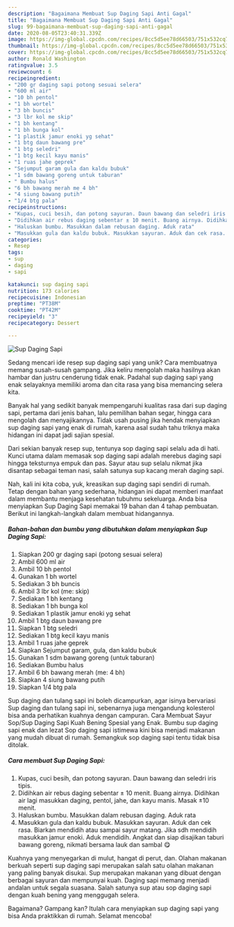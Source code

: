```yaml
---
description: "Bagaimana Membuat Sup Daging Sapi Anti Gagal"
title: "Bagaimana Membuat Sup Daging Sapi Anti Gagal"
slug: 99-bagaimana-membuat-sup-daging-sapi-anti-gagal
date: 2020-08-05T23:40:31.339Z
image: https://img-global.cpcdn.com/recipes/8cc5d5ee78d66503/751x532cq70/sup-daging-sapi-foto-resep-utama.jpg
thumbnail: https://img-global.cpcdn.com/recipes/8cc5d5ee78d66503/751x532cq70/sup-daging-sapi-foto-resep-utama.jpg
cover: https://img-global.cpcdn.com/recipes/8cc5d5ee78d66503/751x532cq70/sup-daging-sapi-foto-resep-utama.jpg
author: Ronald Washington
ratingvalue: 3.5
reviewcount: 6
recipeingredient:
- "200 gr daging sapi potong sesuai selera"
- "600 ml air"
- "10 bh pentol"
- "1 bh wortel"
- "3 bh buncis"
- "3 lbr kol me skip"
- "1 bh kentang"
- "1 bh bunga kol"
- "1 plastik jamur enoki yg sehat"
- "1 btg daun bawang pre"
- "1 btg seledri"
- "1 btg kecil kayu manis"
- "1 ruas jahe geprek"
- "Sejumput garam gula dan kaldu bubuk"
- "1 sdm bawang goreng untuk taburan"
- " Bumbu halus"
- "6 bh bawang merah me 4 bh"
- "4 siung bawang putih"
- "1/4 btg pala"
recipeinstructions:
- "Kupas, cuci besih, dan potong sayuran. Daun bawang dan seledri iris tipis."
- "Didihkan air rebus daging sebentar ± 10 menit. Buang airnya. Didihkan air lagi masukkan daging, pentol, jahe, dan kayu manis. Masak ±10 menit."
- "Haluskan bumbu. Masukkan dalam rebusan daging. Aduk rata"
- "Masukkan gula dan kaldu bubuk. Masukkan sayuran. Aduk dan cek rasa. Biarkan mendidih atau sampai sayur matang. Jika sdh mendidih masukkan jamur enoki. Aduk mendidih. Angkat dan siap disajikan taburi bawang goreng, nikmati bersama lauk dan sambal 😋"
categories:
- Resep
tags:
- sup
- daging
- sapi

katakunci: sup daging sapi 
nutrition: 173 calories
recipecuisine: Indonesian
preptime: "PT38M"
cooktime: "PT42M"
recipeyield: "3"
recipecategory: Dessert

---
```



![Sup Daging Sapi](https://img-global.cpcdn.com/recipes/8cc5d5ee78d66503/751x532cq70/sup-daging-sapi-foto-resep-utama.jpg)

Sedang mencari ide resep sup daging sapi yang unik? Cara membuatnya memang susah-susah gampang. Jika keliru mengolah maka hasilnya akan hambar dan justru cenderung tidak enak. Padahal sup daging sapi yang enak selayaknya memiliki aroma dan cita rasa yang bisa memancing selera kita.

Banyak hal yang sedikit banyak mempengaruhi kualitas rasa dari sup daging sapi, pertama dari jenis bahan, lalu pemilihan bahan segar, hingga cara mengolah dan menyajikannya. Tidak usah pusing jika hendak menyiapkan sup daging sapi yang enak di rumah, karena asal sudah tahu triknya maka hidangan ini dapat jadi sajian spesial.

Dari sekian banyak resep sup, tentunya sop daging sapi selalu ada di hati. Kunci utama dalam memasak sop daging sapi adalah merebus daging sapi hingga teksturnya empuk dan pas. Sayur atau sup selalu nikmat jika disantap sebagai teman nasi, salah satunya sup kacang merah daging sapi.


Nah, kali ini kita coba, yuk, kreasikan sup daging sapi sendiri di rumah. Tetap dengan bahan yang sederhana, hidangan ini dapat memberi manfaat dalam membantu menjaga kesehatan tubuhmu sekeluarga. Anda bisa menyiapkan Sup Daging Sapi memakai 19 bahan dan 4 tahap pembuatan. Berikut ini langkah-langkah dalam membuat hidangannya.

<!--inarticleads1-->

##### Bahan-bahan dan bumbu yang dibutuhkan dalam menyiapkan Sup Daging Sapi:

1. Siapkan 200 gr daging sapi (potong sesuai selera)
1. Ambil 600 ml air
1. Ambil 10 bh pentol
1. Gunakan 1 bh wortel
1. Sediakan 3 bh buncis
1. Ambil 3 lbr kol (me: skip)
1. Sediakan 1 bh kentang
1. Sediakan 1 bh bunga kol
1. Sediakan 1 plastik jamur enoki yg sehat
1. Ambil 1 btg daun bawang pre
1. Siapkan 1 btg seledri
1. Sediakan 1 btg kecil kayu manis
1. Ambil 1 ruas jahe geprek
1. Siapkan Sejumput garam, gula, dan kaldu bubuk
1. Gunakan 1 sdm bawang goreng (untuk taburan)
1. Sediakan  Bumbu halus
1. Ambil 6 bh bawang merah (me: 4 bh)
1. Siapkan 4 siung bawang putih
1. Siapkan 1/4 btg pala


Sup daging dan tulang sapi ini boleh dicampurkan, agar isinya bervariasi Sup daging dan tulang sapi ini, sebenarnya juga mengandung kolesterol bisa anda perhatikan kuahnya dengan campuran. Cara Membuat Sayur Sop/Sup Daging Sapi Kuah Bening Spesial yang Enak. Bumbu sup daging sapi enak dan lezat  Sop daging sapi istimewa kini bisa menjadi makanan yang mudah dibuat di rumah. Semangkuk sop daging sapi tentu tidak bisa ditolak. 

<!--inarticleads2-->

##### Cara membuat Sup Daging Sapi:

1. Kupas, cuci besih, dan potong sayuran. Daun bawang dan seledri iris tipis.
1. Didihkan air rebus daging sebentar ± 10 menit. Buang airnya. Didihkan air lagi masukkan daging, pentol, jahe, dan kayu manis. Masak ±10 menit.
1. Haluskan bumbu. Masukkan dalam rebusan daging. Aduk rata
1. Masukkan gula dan kaldu bubuk. Masukkan sayuran. Aduk dan cek rasa. Biarkan mendidih atau sampai sayur matang. Jika sdh mendidih masukkan jamur enoki. Aduk mendidih. Angkat dan siap disajikan taburi bawang goreng, nikmati bersama lauk dan sambal 😋


Kuahnya yang menyegarkan di mulut, hangat di perut, dan. Olahan makanan berkuah seperti sup daging sapi merupakan salah satu olahan makanan yang paling banyak disukai. Sup merupakan makanan yang dibuat dengan berbagai sayuran dan mempunyai kuah. Daging sapi memang menjadi andalan untuk segala suasana. Salah satunya sup atau sop daging sapi dengan kuah bening yang menggugah selera. 

Bagaimana? Gampang kan? Itulah cara menyiapkan sup daging sapi yang bisa Anda praktikkan di rumah. Selamat mencoba!

